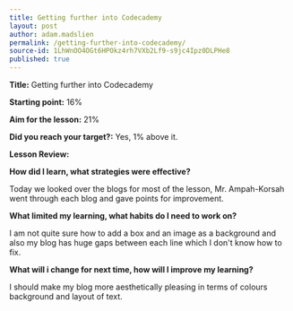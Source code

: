 ```yaml
---
title: Getting further into Codecademy
layout: post
author: adam.madslien
permalink: /getting-further-into-codecademy/
source-id: 1LhWnOO4OGt6HPOkz4rh7VXb2Lf9-s9jc4Ipz0DLPHe8
published: true
---
```

**Title:** Getting further into Codecademy

**Starting point:** 16%

**Aim for the lesson:** 21%

**Did you reach your target?:** Yes, 1% above it.

**Lesson Review:**

**How did I learn, what strategies were effective?**

Today we looked over the blogs for most of the lesson, Mr. Ampah-Korsah went through each blog and gave points for improvement. 

**What limited my learning, what habits do I need to work on?**

I am not quite sure how to add a box and an image as a background and also my blog has huge gaps between each line which I don't know how to fix.

**What will i change for next time, how will I improve my learning?**

I should make my blog more aesthetically pleasing in terms of colours background and layout of text.

